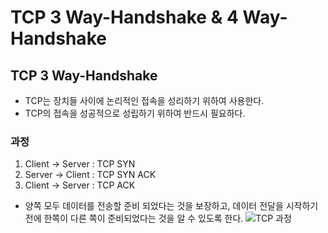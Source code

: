 # TCP 3 Way-Handshake & 4 Way-Handshake

## TCP 3 Way-Handshake
- TCP는 장치들 사이에 논리적인 접속을 성리하기 위하여 사용한다.
- TCP의 접속을 성공적으로 성립하기 위하여 반드시 필요하다.
### 과정 
1. Client -> Server : TCP SYN
2. Server -> Client : TCP SYN ACK
3. Client -> Server : TCP ACK

- 양쪽 모두 데이터를 전송할 준비 되었다는 것을 보장하고, 데이터 전달을 시작하기 전에 한쪽이 다른 쪽이 준비되었다는 것을 알 수 있도록 한다.
![TCP 과정](https://t1.daumcdn.net/cfile/tistory/225A964D52F1BB6917)